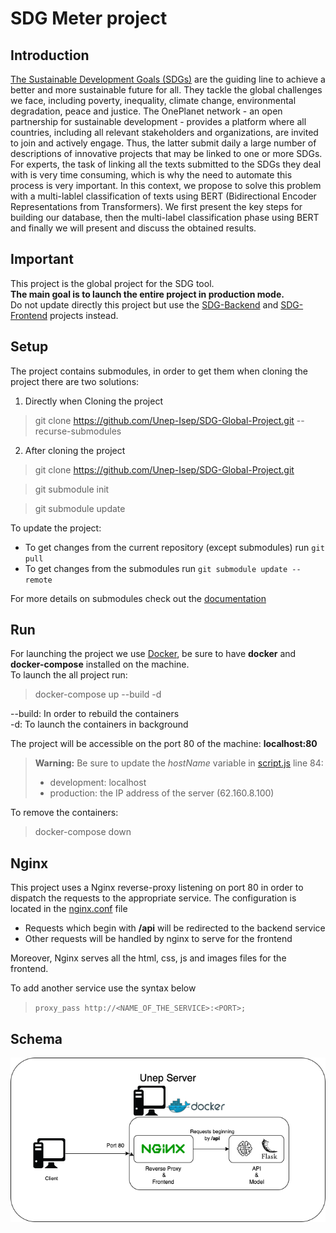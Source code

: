 # SDG Meter project

## Introduction

[The Sustainable Development Goals (SDGs)](http://62.160.8.100/#sdgs) are the guiding line to
achieve a better and more sustainable future for all. They tackle the global challenges we face, including poverty, inequality, climate change, environmental
degradation, peace and justice. The OnePlanet network - an open partnership
for sustainable development - provides a platform where all countries, including
all relevant stakeholders and organizations, are invited to join and actively engage. Thus, the latter submit daily a large number of descriptions of innovative
projects that may be linked to one or more SDGs. For experts, the task of linking all the texts submitted to the SDGs they deal with is very time consuming,
which is why the need to automate this process is very important. In this context,
we propose to solve this problem with a multi-lablel classification of texts using BERT (Bidirectional Encoder Representations from Transformers). We first
present the key steps for building our database, then the multi-label classification
phase using BERT and finally we will present and discuss the obtained results.

## Important
This project is the global project for the SDG tool.  
**The main goal is to launch the entire project in production mode.**  
Do not update directly this project but use the [SDG-Backend](https://github.com/Unep-Isep/SDG-Backend) and [SDG-Frontend](https://github.com/Unep-Isep/SDG-Frontend) projects instead.


## Setup

The project contains submodules, in order to get them when cloning the project there are two solutions:

1. Directly when Cloning the project
> git clone https://github.com/Unep-Isep/SDG-Global-Project.git --recurse-submodules

2. After cloning the project
> git clone https://github.com/Unep-Isep/SDG-Global-Project.git  

> git submodule init

> git submodule update


To update the project:

- To get changes from the current repository (except submodules) run `git pull`
- To get changes from the submodules run `git submodule update --remote`

For more details on submodules check out the [documentation](https://git-scm.com/book/en/v2/Git-Tools-Submodules)

## Run

For launching the project we use [Docker](https://www.docker.com/), be sure to have **docker** and **docker-compose** installed on the machine.  
To launch the all project run:

> docker-compose up --build -d  

--build: In order to rebuild the containers   
-d: To launch the containers in background

The project will be accessible on the port 80 of the machine: **localhost:80**

>**Warning:** Be sure to update the *hostName* variable in [script.js](SDG-Frontend/js/scripts.js) line 84:
>- development: localhost
>- production: the IP address of the server (62.160.8.100)  

To remove the containers:
> docker-compose down


## Nginx

This project uses a Nginx reverse-proxy listening on port 80 in order to dispatch the requests to the appropriate service.
The configuration is located in the [nginx.conf](nginx.conf) file
- Requests which begin with **/api** will be redirected to the backend service
- Other requests will be handled by nginx to serve for the frontend

Moreover, Nginx serves all the html, css, js and images files for the frontend.

To add another service use the syntax below
> `proxy_pass http://<NAME_OF_THE_SERVICE>:<PORT>;`

## Schema

![](unep_infra.png)